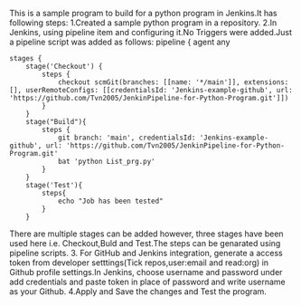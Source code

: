 This is a sample program to build for a python program in Jenkins.It has following steps:
1.Created a sample python program in a repository.
2.In Jenkins, using pipeline item and configuring it.No Triggers were added.Just a pipeline script was added as follows:
pipeline {
    agent any

    stages {
        stage('Checkout') {
            steps {
                checkout scmGit(branches: [[name: '*/main']], extensions: [], userRemoteConfigs: [[credentialsId: 'Jenkins-example-github', url: 'https://github.com/Tvn2005/JenkinPipeline-for-Python-Program.git']])
            }
        }
        stage("Build"){
            steps {
                git branch: 'main', credentialsId: 'Jenkins-example-github', url: 'https://github.com/Tvn2005/JenkinPipeline-for-Python-Program.git'
                bat 'python List_prg.py'
            }
        }
        stage('Test'){
            steps{
                echo "Job has been tested"
            }
        }

There are multiple stages can be added however, three stages have been used here i.e. Checkout,Buld and Test.The steps can be genarated using pipeline scripts.
3. For GitHub and Jenkins integration, generate a access token from developer setttings(Tick repos,user:email and read:org) in Github profile settings.In Jenkins, choose username and password under add credentials and paste token in place of password and write username as your Github.
4.Apply and Save the changes and Test the program.

